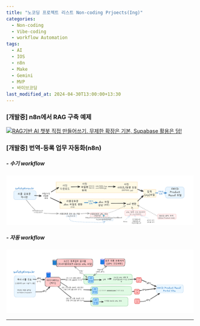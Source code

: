 ```yaml
---
title: "노코딩 프로젝트 리스트 Non-coding Prjoects(Ing)"
categories:
  - Non-coding
  - Vibe-coding
  - workflow Automation
tags:
  - AI
  - IOS
  - n8n
  - Make
  - Gemini
  - MVP
  - 바이브코딩
last_modified_at: 2024-04-30T13:00:00+13:30
---
```



### [개발중] n8n에서 RAG 구축 예제
[![RAG기반 AI 챗봇 직접 만들어쓰기. 무제한 확장은 기본, Supabase 활용은 덤!](http://img.youtube.com/vi/Fk5pQ0fQkJ0/0.jpg)](https://youtu.be/Fk5pQ0fQkJ0) 


### [개발중] 번역-등록 업무 자동화(n8n) 

##### - 수기 workflow
![수기 workflow](/assets/images/OECD%20등록%20수기%20업무%20절차1%20(2).png)



##### - 자동 workflow
![자동화 workFlow](/assets/images/OECD%20등록%20자동%20업무%20절차.png)


---

